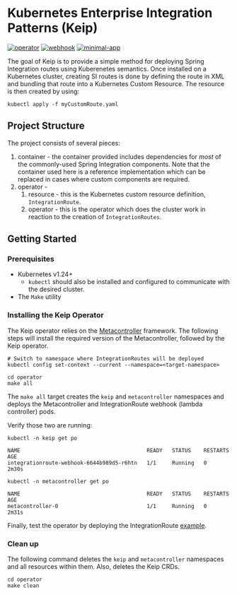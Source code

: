 # Kubernetes Enterprise Integration Patterns (Keip)

[![operator](https://github.com/OctoConsulting/keip/actions/workflows/operator.yml/badge.svg?branch=main)](https://github.com/OctoConsulting/keip/actions/workflows/operator.yml)
[![webhook](https://github.com/OctoConsulting/keip/actions/workflows/webhook.yml/badge.svg?branch=main)](https://github.com/OctoConsulting/keip/actions/workflows/webhook.yml)
[![minimal-app](https://github.com/OctoConsulting/keip/actions/workflows/minimal-app.yml/badge.svg?branch=main)](https://github.com/OctoConsulting/keip/actions/workflows/minimal-app.yml)

The goal of Keip is to provide a simple method for deploying Spring Integration routes using
Kuberenetes semantics.
Once installed on a Kubernetes cluster, creating SI routes is done by defining the route in XML and
bundling that
route into a Kubernetes Custom Resource. The resource is then created by using:

```shell
kubectl apply -f myCustomRoute.yaml
```

## Project Structure

The project consists of several pieces:

1. container - the container provided includes dependencies for *most* of the commonly-used Spring
   Integration
   components. Note that the container used here is a reference implementation which can be replaced
   in cases where
   custom components are required.
2. operator -
    1. resource - this is the Kubernetes custom resource definition, `IntegrationRoute`.
    2. operator - this is the operator which does the cluster work in reaction to the creation
       of `IntegrationRoutes`.

## Getting Started

### Prerequisites

- Kubernetes v1.24+
    - `kubectl` should also be installed and configured to communicate with the desired cluster.
- The `Make` utility

### Installing the Keip Operator

The Keip operator relies on
the [Metacontroller](https://metacontroller.github.io/metacontroller/intro.html) framework. The
following steps will install the required version of the Metacontroller, followed by the Keip
operator.

```shell
# Switch to namespace where IntegrationRoutes will be deployed
kubectl config set-context --current --namespace=<target-namespace>

cd operator
make all
```

The `make all` target creates the `keip` and `metacontroller` namespaces and deploys the
Metacontroller and
IntegrationRoute webhook (lambda controller) pods.

Verify those two are running:

```shell
kubectl -n keip get po

NAME                                        READY   STATUS    RESTARTS   AGE
integrationroute-webhook-6644b989d5-r6htn   1/1     Running   0          2m30s

kubectl -n metacontroller get po

NAME                                        READY   STATUS    RESTARTS   AGE
metacontroller-0                            1/1     Running   0          2m31s
```

Finally, test the operator by deploying the
IntegrationRoute [example](operator%2Fexample%2FREADME.md).

### Clean up

The following command deletes the `keip` and `metacontroller` namespaces and all resources within
them. Also, deletes the Keip CRDs.

```shell
cd operator
make clean
```
